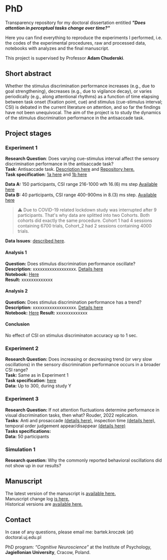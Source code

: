 # PhD
Transparency repository for my doctoral dissertation entitled ***"Does attention in perceptual
tasks change over time?"***

Here you can find everything to reproduce the experiments I performed, i.e.
the codes of the experimental procedures, raw and processed data, notebooks
with analyzes and the final manuscript.

This project is supervised by Professor **Adam Chuderski**.

## Short abstract

Whether the stimulus discrimination performance increases (e.g., due to goal strengthening),
decreases (e.g., due to vigilance decay), or varies periodically (e.g., along attentional rhythms)
as a function of time elapsing between task onset (fixation point, cue) and stimulus
(cue-stimulus interval; CSI) is debated in the current literature on attention, and so 
far the findings have not been unequivocal. The aim of the project is to study the dynamics of 
the stimulus discrimination performance in the antisaccade task.

## Project stages

### Experiment 1
**Research Question**: Does varying cue-stimulus interval affect the sensory
discrimination performance in the antisaccade task?  
**Task**: Antisaccade task. [Description here](google.com) and [Repository here.](https://github.com/bartekkroczek/antisaccade-task)  
**Task specification**: [1a here](google.com) and [1b here](google.com)

**Data A:** 150 participants, CSI range 216-1000 wth 16.(6) ms step [Available here](Experiment_1/Data/Data_A)  
**Data B:** 40 participants, CSI range 400-900ms in 8.(3) ms step. [Available here](Experiment_1/Data/Data_B)  
> :warning: Due to COVID-19 related lockdown study was interrupted after 9 participants. That's why data are splitted 
>	into two Cohorts. Both cohorts did exactly the same procedure. Cohort 1 had 4 sessions containing 6700 trials,
> Cohort_2 had 2 sessions containing 4000 trials. 

**Data Issues**: [described here](Experiment_1/Data/DATA_ISSUES.md).

#### Analysis 1
**Question:** Does stimulus discrimination performance oscillate?  
**Description:** xxxxxxxxxxxxxxxxxx. [Details here](google.com)  
**Notebook:** [Here](google.com)  
**Result:** xxxxxxxxxxxxx
#### Analysis 2
**Question:** Does stimulus discrimination performance has a trend?  
**Description:** xxxxxxxxxxxxxxxxxx. [Details here](google.com)  
**Notebook:** [Here](google.com)
**Result:** xxxxxxxxxxxxx
#### Conclusion
No effect of CSI on stimulus discriminaton accuracy up to 1 sec.

### Experiment 2 

**Research Question:** Does increasing or decreasing trend (or very slow oscillations) 
in the sensory discrimination performance occurs in a broader CSI range?  
**Task:** Same as in Experiment 1  
**Task specification**: [here](google.com)   
**Data:** Up to 300, during study Y


### Experiment 3 

**Research Question:** If not attention fluctuations determine performance in visual
discrimination tasks, then what? Rouder, 2022 replication.  
**Tasks**: Anti and prosaccade [(details here)](google.com), inspection time [(details here)](google.com), 
temporal order judgement appear/disappear [(details here)](google.com)  
**Tasks specifications:**   
**Data:** 50 participants

### Simulation 1 

**Research question:** Why the commonly reported behavioral oscillations did not show up in our results?

## Manuscript

The latest version of the manuscript is [available here.](google.com)  
Manuscript change log [is here.](google.com)  
Historical versions are [available here.](google.com)

## Contact 

In case of any questions, please email me: bartek.kroczek (at) doctoral.uj.edu.pl

PhD program: *“Cognitive Neuroscience”* at the Institute of Psychology,
**Jagiellonian University**, Cracow, Poland.
